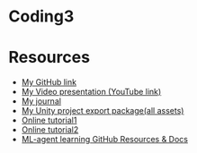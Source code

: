 # Coding3


# Resources
- [My GitHub link](https://github.com/YiningJenny/Coding3.git)
- [My Video presentation (YouTube link)]()
- [My journal](https://github.com/YiningJenny/Coding3/blob/main/journal.md)
- [My Unity project export package(all assets)]()
- [Online tutorial1](https://youtu.be/zPFU30tbyKs)
- [Online tutorial2](https://youtu.be/kEGAMppyWkQ)
- [ML-agent learning GitHub Resources & Docs](https://github.com/Unity-Technologies/ml-agents.git)
